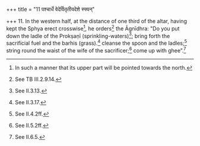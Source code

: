 +++
title = "11 पश्चार्धे वेदेर्वितृतीयदेशे स्फ्यन्"

+++
11. In the western half, at the distance of one third of the altar, having kept the Sphya erect crosswise[^1], he orders[^2] the Āgnīdhra: "Do you put down the ladle of the Prokṣaṇī (sprinkling-waters)[^3]; bring forth the sacrificial fuel and the barhis (grass).[^4] cleanse the spoon and the ladles;[^5] string round the waist of the wife of the sacrificer;[^6] come up with ghee”.[^7]  

[^1]: In such a manner that its upper part will be pointed towards the north.   

[^2]: See TB III.2.9.14.  

[^3]: See II.3.13.  

[^4]: See II.3.17.  

[^5]: See II.4.2ff.  

[^6]: See II.5.2ff.  

[^7]: See II.6.5.
